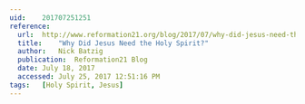 ```yaml
---
uid:	201707251251
reference:
  url:	http://www.reformation21.org/blog/2017/07/why-did-jesus-need-the-holy-sp.php
  title:	"Why Did Jesus Need the Holy Spirit?"
  author:	Nick Batzig
  publication:	Reformation21 Blog
  date:	July 18, 2017
  accessed:	July 25, 2017 12:51:16 PM
tags:	[Holy Spirit, Jesus]
---
```

